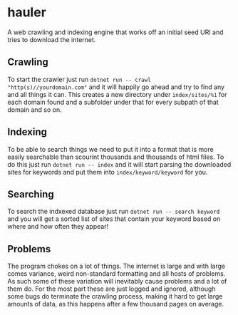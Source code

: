 # hauler
A web crawling and indexing engine that works off an initial seed URI and tries to download the internet.

## Crawling
To start the crawler just run `dotnet run -- crawl "http(s)//yourdomain.com"` and it will happily go ahead and try to find any and all things it can.
This creates a new directory under `index/sites/%1` for each domain found and a subfolder under that for every subpath of that domain and so on.

## Indexing
To be able to search things we need to put it into a format that is more easily searchable than scourint thousands and thousands of html files.
To do this just run `dotnet run -- index` and it will start parsing the downloaded sites for keywords and put them into `index/keyword/keyword` for you.

## Searching
To search the indxexed database just run `dotnet run -- search keyword` and you will get a sorted list of sites that contain your keyword based on where and how often they appear!

## Problems
The program chokes on a lot of things. The internet is large and with large comes variance, weird non-standard formatting and all hosts of problems.  
As such some of these variation will inevitably cause problems and a lot of them do. For the most part these are just logged and ignored, although some bugs do terminate the crawling process, making it hard to get large amounts of data, as this happens after a few thousand pages on average.  
